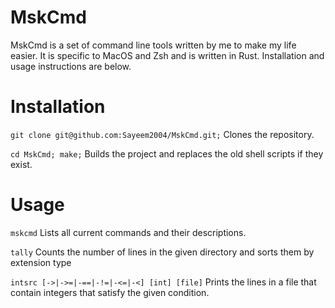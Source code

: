# MskCmd

MskCmd is a set of command line tools written by me to make my life easier. It is specific to MacOS and Zsh and is written in Rust. Installation and usage instructions are below.

# Installation

`git clone git@github.com:Sayeem2004/MskCmd.git;` Clones the repository.

`cd MskCmd; make;` Builds the project and replaces the old shell scripts if they exist.

# Usage

`mskcmd` Lists all current commands and their descriptions.

`tally` Counts the number of lines in the given directory and sorts them by extension type

`intsrc [->|->=|-==|-!=|-<=|-<] [int] [file]` Prints the lines in a file that contain integers that satisfy the given condition.
